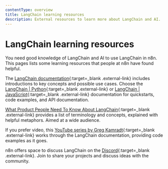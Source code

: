 ```yaml
---
contentType: overview
title: LangChain learning resources
description: External resources to learn more about LangChain and AI.
---
```


# LangChain learning resources

You need good knowledge of LangChain and AI to use LangChain in n8n. This pages lists some learning resources that people at n8n have found helpful.

The [LangChain documentation](https://docs.langchain.com/docs/){:target=_blank .external-link} includes introductions to key concepts and possible use cases. Choose the [LangChain | Python](https://python.langchain.com/docs/get_started/introduction){:target=_blank .external-link} or [LangChain | JavaScript](https://js.langchain.com/docs/get_started/introduction/){:target=_blank .external-link} documentation for quickstarts, code examples, and API documentation.

[What Product People Need To Know About LangChain](https://www.commandbar.com/blog/langchain-guide){:target=_blank .external-link} provides a list of terminology and concepts, explained with helpful metaphors. Aimed at a wide audience.

If you prefer video, this [YouTube series by Greg Kamradt](https://youtu.be/_v_fgW2SkkQ?si=8Z2tfAoXnN3lXU9s){:target=_blank .external-link} works through the LangChain documentation, providing code examples as it goes.

n8n offers space to discuss LangChain on the [Discord](https://discord.gg/bAt54txhHg){:target=_blank .external-link}. Join to share your projects and discuss ideas with the community.
